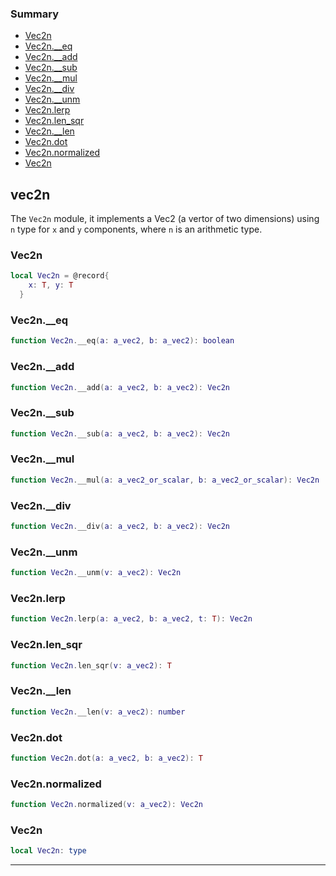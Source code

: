 ### Summary
* [Vec2n](#vec2n)
* [Vec2n.__eq](#vec2n__eq)
* [Vec2n.__add](#vec2n__add)
* [Vec2n.__sub](#vec2n__sub)
* [Vec2n.__mul](#vec2n__mul)
* [Vec2n.__div](#vec2n__div)
* [Vec2n.__unm](#vec2n__unm)
* [Vec2n.lerp](#vec2nlerp)
* [Vec2n.len_sqr](#vec2nlen_sqr)
* [Vec2n.__len](#vec2n__len)
* [Vec2n.dot](#vec2ndot)
* [Vec2n.normalized](#vec2nnormalized)
* [Vec2n](#vec2n)

## vec2n

The `Vec2n` module, it implements a Vec2 (a vertor of two dimensions) using `n` type for `x` and `y` components,
where `n` is an arithmetic type.

### Vec2n

```lua
local Vec2n = @record{
    x: T, y: T
  }
```



### Vec2n.__eq

```lua
function Vec2n.__eq(a: a_vec2, b: a_vec2): boolean
```



### Vec2n.__add

```lua
function Vec2n.__add(a: a_vec2, b: a_vec2): Vec2n
```



### Vec2n.__sub

```lua
function Vec2n.__sub(a: a_vec2, b: a_vec2): Vec2n
```



### Vec2n.__mul

```lua
function Vec2n.__mul(a: a_vec2_or_scalar, b: a_vec2_or_scalar): Vec2n
```



### Vec2n.__div

```lua
function Vec2n.__div(a: a_vec2, b: a_vec2): Vec2n
```



### Vec2n.__unm

```lua
function Vec2n.__unm(v: a_vec2): Vec2n
```



### Vec2n.lerp

```lua
function Vec2n.lerp(a: a_vec2, b: a_vec2, t: T): Vec2n
```



### Vec2n.len_sqr

```lua
function Vec2n.len_sqr(v: a_vec2): T
```



### Vec2n.__len

```lua
function Vec2n.__len(v: a_vec2): number
```



### Vec2n.dot

```lua
function Vec2n.dot(a: a_vec2, b: a_vec2): T
```



### Vec2n.normalized

```lua
function Vec2n.normalized(v: a_vec2): Vec2n
```



### Vec2n

```lua
local Vec2n: type
```



---

